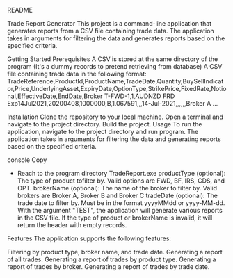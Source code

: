 README

Trade Report Generator
This project is a command-line application that generates reports from a CSV file containing trade data. The application takes in arguments for filtering the data and generates reports based on the specified criteria.

Getting Started
Prerequisites
A CSV is stored at the same directory of the program (It's a dummy records to pretend retrieving from database)
A CSV file containing trade data in the following format:
TradeReference,ProductId,ProductName,TradeDate,Quantity,BuySellIndicator,Price,UnderlyingAsset,ExpiryDate,OptionType,StrikePrice,FixedRate,Notional,EffectiveDate,EndDate,Broker
T-FWD-1,1,AUDNZD FRD Exp14Jul2021,20200408,1000000,B,1.067591,,,14-Jul-2021,,,,,,Broker A
...

Installation
Clone the repository to your local machine.
Open a terminal and navigate to the project directory.
Build the project.
Usage
To run the application, navigate to the project directory and run program. The application takes in arguments for filtering the data and generating reports based on the specified criteria.

console
Copy
- Reach to the program directory
TradeReport.exe <productType> <brokerName> <tradeDate>
productType (optional): The type of product tofilter by. Valid options are FWD, BF, IRS, CDS, and OPT.
brokerName (optional): The name of the broker to filter by. Valid brokers are Broker A, Broker B and Broker C
tradeDate (optional): The trade date to filter by. Must be in the format yyyyMMdd or yyyy-MM-dd.
With the argument "TEST", the application will generate various reports in the CSV file.
If the type of product or brokerName is invalid, it will return the header with empty records.

Features
The application supports the following features:

Filtering by product type, broker name, and trade date.
Generating a report of all trades.
Generating a report of trades by product type.
Generating a report of trades by broker.
Generating a report of trades by trade date.
